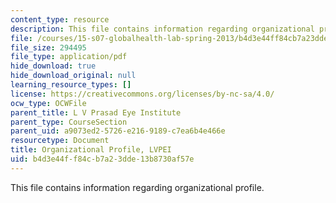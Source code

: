 ```yaml
---
content_type: resource
description: This file contains information regarding organizational profile.
file: /courses/15-s07-globalhealth-lab-spring-2013/b4d3e44ff84cb7a23dde13b8730af57e_MIT15_S07S13_org_prof_lvp.pdf
file_size: 294495
file_type: application/pdf
hide_download: true
hide_download_original: null
learning_resource_types: []
license: https://creativecommons.org/licenses/by-nc-sa/4.0/
ocw_type: OCWFile
parent_title: L V Prasad Eye Institute
parent_type: CourseSection
parent_uid: a9073ed2-5726-e216-9189-c7ea6b4e466e
resourcetype: Document
title: Organizational Profile, LVPEI
uid: b4d3e44f-f84c-b7a2-3dde-13b8730af57e
---
```

This file contains information regarding organizational profile.